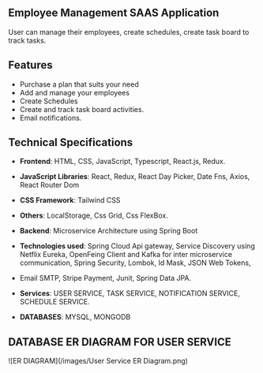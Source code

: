 ## Employee Management SAAS Application
User can manage their employees, create schedules, create task board to track tasks.

## Features

- Purchase a plan that suits your need
- Add and manage your employees
- Create Schedules
- Create and track task board activities.
- Email notifications.


## Technical Specifications

- **Frontend**: HTML, CSS, JavaScript, Typescript, React.js, Redux.
- **JavaScript Libraries**: React, Redux, React Day Picker, Date Fns, Axios, React Router Dom
- **CSS Framework**: Tailwind CSS
- **Others**: LocalStorage, Css Grid, Css FlexBox.
  
- **Backend**: Microservice Architecture using Spring Boot
- **Technologies used**: Spring Cloud Api gateway, Service Discovery using Netflix Eureka, OpenFeing Client and Kafka for inter microservice communication, Spring Security, Lombok, Id Mask, JSON Web Tokens,
-  Email SMTP, Stripe Payment, Junit, Spring Data JPA.
-  **Services**: USER SERVICE, TASK SERVICE, NOTIFICATION SERVICE, SCHEDULE SERVICE.
-  **DATABASES**: MYSQL, MONGODB
  
## DATABASE ER DIAGRAM FOR USER SERVICE
![ER DIAGRAM](/images/User Service ER Diagram.png)
